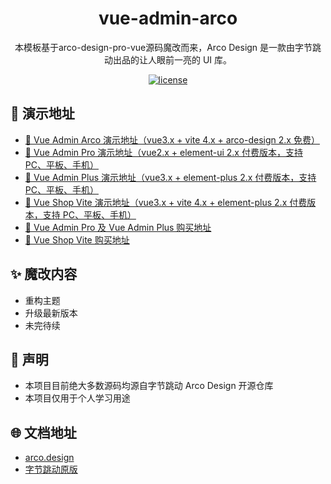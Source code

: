<div align="center">
  <h1>vue-admin-arco</h1>
</div>

<div align="center">

本模板基于arco-design-pro-vue源码魔改而来，Arco Design 是一款由字节跳动出品的让人眼前一亮的 UI 库。

[![license](https://img.shields.io/badge/license-MIT-blue.svg)](https://github.com/arco-design/arco-design-pro/blob/main/LICENSE)

</div>

## 🔗 演示地址

- [🚀 Vue Admin Arco 演示地址（vue3.x + vite 4.x + arco-design 2.x 免费）](https://vue-admin-beautiful.com/vue-admin-arco)
- [🚀 Vue Admin Pro 演示地址（vue2.x + element-ui 2.x 付费版本，支持 PC、平板、手机）](https://vue-admin-beautiful.com/admin-pro/)
- [🚀 Vue Admin Plus 演示地址（vue3.x + element-plus 2.x 付费版本，支持 PC、平板、手机）](https://vue-admin-beautiful.com/admin-plus/)
- [🚀 Vue Shop Vite 演示地址（vue3.x + vite 4.x + element-plus 2.x 付费版本，支持 PC、平板、手机）](https://vue-admin-beautiful.com/shop-vite/)
- [📌 Vue Admin Pro 及 Vue Admin Plus 购买地址](https://vue-admin-beautiful.com/authorization/)
- [📌 Vue Shop Vite 购买地址](https://vue-admin-beautiful.com/authorization/shop-vite.html)

## ✨ 魔改内容

- 重构主题
- 升级最新版本
- 未完待续

## 📝 声明

- 本项目目前绝大多数源码均源自字节跳动 Arco Design 开源仓库
- 本项目仅用于个人学习用途

## 🌐 文档地址

- [arco.design](https://arco.design/vue/docs/start)
- [字节跳动原版](https://vue-pro.arco.design)
